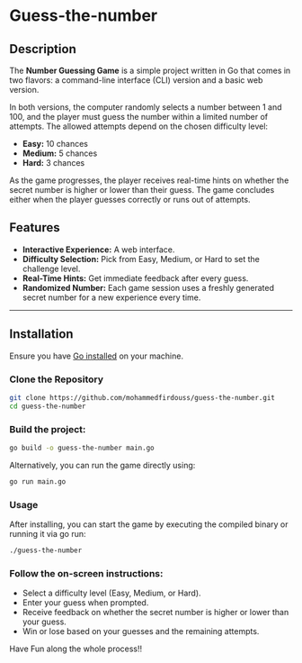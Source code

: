 # Guess-the-number

## Description
The **Number Guessing Game** is a simple project written in Go that comes in two flavors: a command-line interface (CLI) version and a basic web version.

In both versions, the computer randomly selects a number between 1 and 100, and the player must guess the number within a limited number of attempts. The allowed attempts depend on the chosen difficulty level:

- **Easy:** 10 chances  
- **Medium:** 5 chances  
- **Hard:** 3 chances  

As the game progresses, the player receives real-time hints on whether the secret number is higher or lower than their guess. The game concludes either when the player guesses correctly or runs out of attempts.

## Features

- **Interactive Experience:** A web interface.
- **Difficulty Selection:** Pick from Easy, Medium, or Hard to set the challenge level.
- **Real-Time Hints:** Get immediate feedback after every guess.
- **Randomized Number:** Each game session uses a freshly generated secret number for a new experience every time.

---

## Installation

Ensure you have [Go installed](https://golang.org/dl/) on your machine.

### Clone the Repository

```bash
git clone https://github.com/mohammedfirdouss/guess-the-number.git
cd guess-the-number
```
### Build the project:
```bash
go build -o guess-the-number main.go
```
Alternatively, you can run the game directly using:
```bash
go run main.go
```

### Usage
After installing, you can start the game by executing the compiled binary or running it via go run:

```bash
./guess-the-number
```
### Follow the on-screen instructions:

- Select a difficulty level (Easy, Medium, or Hard).
- Enter your guess when prompted.
- Receive feedback on whether the secret number is higher or lower than your guess.
- Win or lose based on your guesses and the remaining attempts.


Have Fun along the whole process!!
